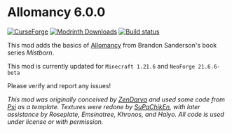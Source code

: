 Allomancy 6.0.0
===============

[![CurseForge](http://cf.way2muchnoise.eu/256282.svg)](https://www.curseforge.com/minecraft/mc-mods/allomancy) [![Modrinth Downloads](https://img.shields.io/modrinth/dt/allomancy?color=00AF5C&label=downloads&style=flat-square&logo=modrinth)](https://modrinth.com/mod/allomancy) [![Build status](https://github.com/legobmw99/Allomancy/actions/workflows/gradle.yml/badge.svg)](https://github.com/legobmw99/Allomancy/actions)

This mod adds the basics of [Allomancy](http://coppermind.net/wiki/Allomancy) from Brandon Sanderson's book series *Mistborn*.

This mod is currently updated for `Minecraft 1.21.6` and `NeoForge 21.6.6-beta`

Please verify and report any issues!

*This mod was originally conceived by [ZenDarva](https://github.com/ZenDarva) and used some code from [Psi](https://github.com/Vazkii/Psi) as a template. Textures were redone
by [SuPaChikEn](https://twitter.com/SuPaChIkEn1), with later assistance by Roseplate, Emsinatree, Khronos, and Halyo. All code is used under license or with permission.*
